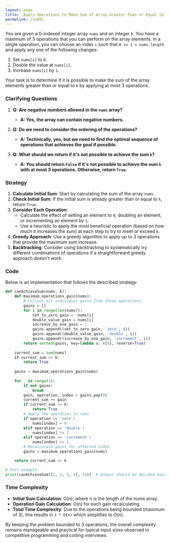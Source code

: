 ```yaml
---
layout: page
title:  Apply Operations to Make Sum of Array Greater Than or Equal to k-out
permalink: /s3091
---
```


You are given a 0-indexed integer array `nums` and an integer `k`. You have a maximum of 3 operations that you can perform on the array elements. In a single operation, you can choose an index `i` such that `0 <= i < nums.length` and apply any one of the following changes:
1. Set `nums[i]` to `0`.
2. Double the value at `nums[i]`.
3. Increase `nums[i]` by `1`.

Your task is to determine if it is possible to make the sum of the array elements greater than or equal to `k` by applying at most 3 operations.

### Clarifying Questions

1. **Q: Are negative numbers allowed in the `nums` array?**
   - **A: Yes, the array can contain negative numbers.**

2. **Q: Do we need to consider the ordering of the operations?**
   - **A: Technically, yes, but we need to find the optimal sequence of operations that achieves the goal if possible.**

3. **Q: What should we return if it's not possible to achieve the sum `k`?**
   - **A: You should return `False` if it's not possible to achieve the sum `k` with at most 3 operations. Otherwise, return `True`.**

### Strategy

1. **Calculate Initial Sum**: Start by calculating the sum of the array `nums`.
2. **Check Initial Sum**: If the initial sum is already greater than or equal to `k`, return `True`.
3. **Consider Each Operation**:
    - Calculate the effect of setting an element to `0`, doubling an element, or incrementing an element by `1`.
    - Use a heuristic to apply the most beneficial operation (based on how much it increases the sum) at each step to try to meet or exceed `k`.
4. **Greedy Approach**: Use a greedy algorithm to apply up to 3 operations that provide the maximum sum increase.
5. **Backtracking**: Consider using backtracking to systematically try different combinations of operations if a straightforward greedy approach doesn't work.

### Code

Below is an implementation that follows the described strategy:

```python
def canAchieveSum(nums, k):
    def maximum_operations_gain(nums):
        # Collect all individual gains from three operations
        gains = []
        for i in range(len(nums)):
            set_to_zero_gain = -nums[i]
            double_value_gain = nums[i]
            increase_by_one_gain = 1
            gains.append((set_to_zero_gain, 'zero', i))
            gains.append((double_value_gain, 'double', i))
            gains.append((increase_by_one_gain, 'increment', i))
        return sorted(gains, key=lambda x: x[0], reverse=True)
    
    current_sum = sum(nums)
    if current_sum >= k:
        return True
    
    gains = maximum_operations_gain(nums)
    
    for _ in range(3):
        if not gains:
            break
        gain, operation, index = gains.pop(0)
        current_sum += gain
        if current_sum >= k:
            return True
        # Apply the operation to nums
        if operation == 'zero':
            nums[index] = 0
        elif operation == 'double':
            nums[index] *= 2
        elif operation == 'increment':
            nums[index] += 1
        # Recalculate gains for affected index
        gains = maximum_operations_gain(nums)

    return current_sum >= k

# Test example
print(canAchieveSum([1, 2, 3, 4], 15))  # Output should be decided based on actual problem-solving.
```

### Time Complexity

- **Initial Sum Calculation**: O(n), where n is the length of the nums array.
- **Operation Gain Calculation**: O(n) for each gain recalculating.
- **Total Time Complexity**: Due to the operations being bounded (maximum of 3), this results in `3 * O(n)` which simplifies to O(n).

By keeping the problem bounded to 3 operations, the overall complexity remains manageable and practical for typical input sizes observed in competitive programming and coding interviews.